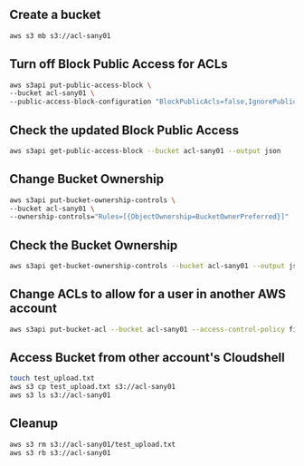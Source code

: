 ## Create a bucket

```sh
aws s3 mb s3://acl-sany01
```

<!--- https://awscli.amazonaws.com/v2/documentation/api/latest/reference/s3api/put-public-access-block.html) -->
## Turn off Block Public Access for ACLs

```sh
aws s3api put-public-access-block \
--bucket acl-sany01 \
--public-access-block-configuration "BlockPublicAcls=false,IgnorePublicAcls=false,BlockPublicPolicy=true,RestrictPublicBuckets=true"
```

## Check the updated Block Public Access

```sh
aws s3api get-public-access-block --bucket acl-sany01 --output json
```

<!-- https://awscli.amazonaws.com/v2/documentation/api/latest/reference/s3api/put-bucket-ownership-controls.html -->
## Change Bucket Ownership

```sh
aws s3api put-bucket-ownership-controls \
--bucket acl-sany01 \
--ownership-controls="Rules=[{ObjectOwnership=BucketOwnerPreferred}]"
```

## Check the Bucket Ownership

```sh
aws s3api get-bucket-ownership-controls --bucket acl-sany01 --output json 
```

## Change ACLs to allow for a user in another AWS account

```sh
aws s3api put-bucket-acl --bucket acl-sany01 --access-control-policy file:///workspaces/AWS-Learn/S3/acl/policy.json
```

## Access Bucket from other account's Cloudshell

```sh
touch test_upload.txt
aws s3 cp test_upload.txt s3://acl-sany01
aws s3 ls s3://acl-sany01
```

## Cleanup

```sh
aws s3 rm s3://acl-sany01/test_upload.txt
aws s3 rb s3://acl-sany01
```